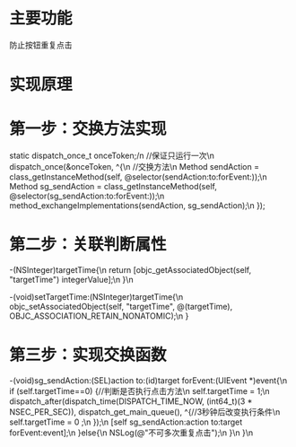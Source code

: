 # 主要功能
防止按钮重复点击

# 实现原理
# 第一步：交换方法实现
static dispatch_once_t onceToken;/n
    //保证只运行一次\n
    dispatch_once(&onceToken, ^{\n
        //交换方法\n
        Method sendAction = class_getInstanceMethod(self, @selector(sendAction:to:forEvent:));\n
        Method sg_sendAction = class_getInstanceMethod(self, @selector(sg_sendAction:to:forEvent:));\n
        method_exchangeImplementations(sendAction, sg_sendAction);\n
    });
# 第二步：关联判断属性
-(NSInteger)targetTime{\n
    return [objc_getAssociatedObject(self, "targetTime") integerValue];\n
}\n

-(void)setTargetTime:(NSInteger)targetTime{\n
    objc_setAssociatedObject(self, "targetTime", @(targetTime), OBJC_ASSOCIATION_RETAIN_NONATOMIC);\n
}
# 第三步：实现交换函数
-(void)sg_sendAction:(SEL)action to:(id)target forEvent:(UIEvent *)event{\n
    if (self.targetTime==0) {//判断是否执行点击方法\n
        self.targetTime = 1;\n
        dispatch_after(dispatch_time(DISPATCH_TIME_NOW, (int64_t)(3 * NSEC_PER_SEC)), dispatch_get_main_queue(), ^{//3秒钟后改变执行条件\n
            self.targetTime = 0 ;\n
        });\n
        [self sg_sendAction:action to:target forEvent:event];\n
    }else{\n
        NSLog(@"不可多次重复点击");\n
    }\n
}\n
   

